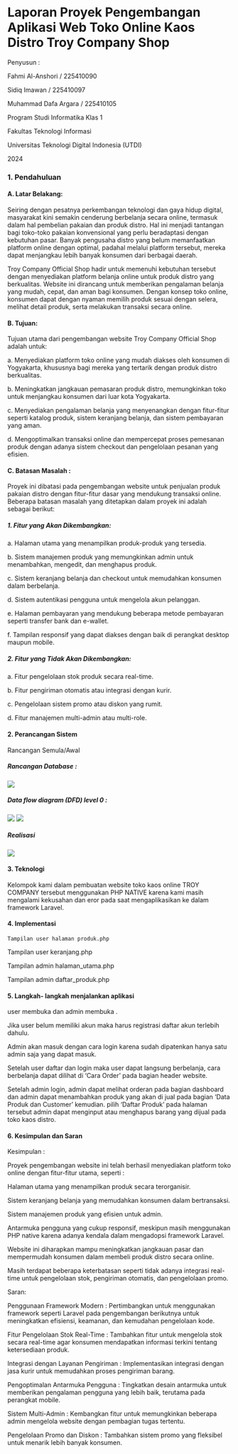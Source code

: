 # Laporan Proyek Pengembangan Aplikasi Web Toko Online Kaos Distro Troy Company Shop


Penyusun :

Fahmi Al-Anshori / 225410090

Sidiq Imawan / 225410097

Muhammad Dafa Argara / 225410105







Program Studi Informatika Klas 1 

Fakultas Teknologi Informasi

Universitas Teknologi Digital Indonesia (UTDI)

2024

### 1. Pendahuluan

#### A. Latar Belakang: 

Seiring dengan pesatnya perkembangan teknologi dan gaya hidup digital, masyarakat kini semakin cenderung berbelanja secara online, termasuk dalam hal pembelian pakaian dan produk distro. Hal ini menjadi tantangan bagi toko-toko pakaian konvensional yang perlu beradaptasi dengan kebutuhan pasar. Banyak pengusaha distro yang belum memanfaatkan platform online dengan optimal, padahal melalui platform tersebut, mereka dapat menjangkau lebih banyak konsumen dari berbagai daerah.

Troy Company Official Shop hadir untuk memenuhi kebutuhan tersebut dengan menyediakan platform belanja online untuk produk distro yang berkualitas. Website ini dirancang untuk memberikan pengalaman belanja yang mudah, cepat, dan aman bagi konsumen. Dengan konsep toko online, konsumen dapat dengan nyaman memilih produk sesuai dengan selera, melihat detail produk, serta melakukan transaksi secara online.



#### B. Tujuan: 

Tujuan utama dari pengembangan website Troy Company Official Shop adalah untuk:

a. Menyediakan platform toko online yang mudah diakses oleh konsumen di Yogyakarta, khususnya bagi mereka yang tertarik dengan produk distro berkualitas.

b. Meningkatkan jangkauan pemasaran produk distro, memungkinkan toko untuk menjangkau konsumen dari luar kota Yogyakarta.

c. Menyediakan pengalaman belanja yang menyenangkan dengan fitur-fitur seperti katalog produk, sistem keranjang belanja, dan sistem pembayaran yang aman.

d. Mengoptimalkan transaksi online dan mempercepat proses pemesanan produk dengan adanya sistem checkout dan pengelolaan pesanan yang efisien.



#### C. Batasan Masalah : 
Proyek ini dibatasi pada pengembangan website untuk penjualan produk pakaian distro dengan fitur-fitur dasar yang mendukung transaksi online. Beberapa batasan masalah yang ditetapkan dalam proyek ini adalah sebagai berikut:

##### 1. Fitur yang Akan Dikembangkan:

a. Halaman utama yang menampilkan produk-produk yang tersedia.

b. Sistem manajemen produk yang memungkinkan admin untuk menambahkan, mengedit, dan menghapus produk.

c. Sistem keranjang belanja dan checkout untuk memudahkan konsumen dalam berbelanja.

d. Sistem autentikasi pengguna untuk mengelola akun pelanggan.

e. Halaman pembayaran yang mendukung beberapa metode pembayaran seperti transfer bank dan e-wallet.

f. Tampilan responsif yang dapat diakses dengan baik di perangkat desktop maupun mobile.

##### 2. Fitur yang Tidak Akan Dikembangkan:

a. Fitur pengelolaan stok produk secara real-time.

b. Fitur pengiriman otomatis atau integrasi dengan kurir.

c. Pengelolaan sistem promo atau diskon yang rumit.

d. Fitur manajemen multi-admin atau multi-role.

#### 2. Perancangan Sistem

Rancangan Semula/Awal

##### Rancangan Database : 
<img src="database.png">


##### Data flow diagram (DFD) level 0 : 
<img src="(DFD)_level-0.png">
<img src="(DFD)_level-01.png">


##### Realisasi
<img src="Relasi.png">
 

#### 3. Teknologi 

Kelompok kami dalam pembuatan website toko kaos online TROY COMPANY tersebut menggunakan PHP NATIVE karena kami masih mengalami kekusahan dan eror pada saat mengaplikasikan ke dalam framework Laravel.

#### 4. Implementasi

	Tampilan user halaman produk.php



Tampilan user keranjang.php



	

Tampilan admin halaman_utama.php

Tampilan admin daftar_produk.php





























#### 5. Langkah- langkah menjalankan aplikasi

user membuka  dan admin membuka .

Jika user belum memiliki akun maka harus registrasi daftar akun terlebih dahulu.

Admin akan masuk dengan cara login karena sudah dipatenkan hanya satu admin saja yang dapat masuk.

Setelah user daftar dan login maka user dapat langsung berbelanja, cara berbelanja dapat dilihat di ‘Cara Order’ pada bagian header website.

Setelah admin login, admin dapat  melihat orderan pada bagian dashboard dan admin dapat menambahkan produk yang akan di jual pada bagian ‘Data Produk dan Customer’ kemudian. pilih ‘Daftar Produk’ pada halaman tersebut admin dapat menginput atau menghapus barang yang dijual pada toko kaos distro.

#### 6. Kesimpulan dan Saran

Kesimpulan :

Proyek pengembangan website ini telah berhasil menyediakan platform toko online dengan fitur-fitur utama, seperti :

Halaman utama yang menampilkan produk secara terorganisir.

Sistem keranjang belanja yang memudahkan konsumen dalam bertransaksi.

Sistem manajemen produk yang efisien untuk admin.

Antarmuka pengguna yang cukup responsif, meskipun masih menggunakan PHP native karena adanya kendala dalam mengadopsi framework Laravel.

Website ini diharapkan mampu meningkatkan jangkauan pasar dan mempermudah konsumen dalam membeli produk distro secara online.

Masih terdapat beberapa keterbatasan seperti tidak adanya integrasi real-time untuk pengelolaan stok, pengiriman otomatis, dan pengelolaan promo.

Saran: 

Penggunaan Framework Modern : Pertimbangkan untuk menggunakan framework seperti Laravel pada pengembangan berikutnya untuk meningkatkan efisiensi, keamanan, dan kemudahan pengelolaan kode.

Fitur Pengelolaan Stok Real-Time : Tambahkan fitur untuk mengelola stok secara real-time agar konsumen mendapatkan informasi terkini tentang ketersediaan produk.

Integrasi dengan Layanan Pengiriman : Implementasikan integrasi dengan jasa kurir untuk memudahkan proses pengiriman barang.

Pengoptimalan Antarmuka Pengguna : Tingkatkan desain antarmuka untuk memberikan pengalaman pengguna yang lebih baik, terutama pada perangkat mobile.

Sistem Multi-Admin : Kembangkan fitur untuk memungkinkan beberapa admin mengelola website dengan pembagian tugas tertentu.

Pengelolaan Promo dan Diskon : Tambahkan sistem promo yang fleksibel untuk menarik lebih banyak konsumen.

### 
